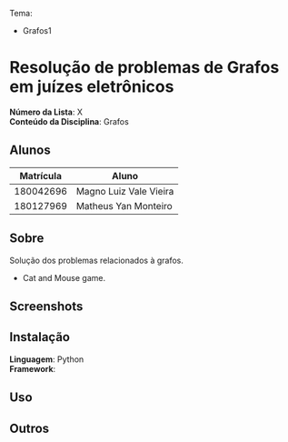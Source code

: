 
Tema:
 - Grafos1

# Resolução de problemas de Grafos em juízes eletrônicos

**Número da Lista**: X<br>
**Conteúdo da Disciplina**: Grafos<br>

## Alunos
|Matrícula | Aluno |
| -- | -- |
| 180042696  | Magno Luiz Vale Vieira |
| 180127969  | Matheus Yan Monteiro |


## Sobre 
Solução dos problemas relacionados à grafos.
* Cat and Mouse game.

## Screenshots


## Instalação 
**Linguagem**: Python<br>
**Framework**: <br>


## Uso 


## Outros 





